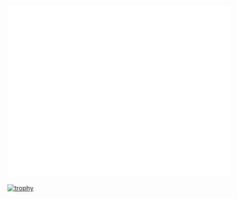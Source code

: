 ![Metrics](github-metrics.svg)

[![trophy](https://github-profile-trophy.vercel.app/?username=chenfeng-huang&no-frame=true&margin-w=15&rank=-C&colum=3)](https://github.com/ryo-ma/github-profile-trophy)

